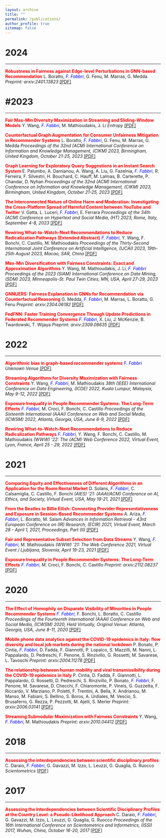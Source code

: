 ```yaml
---
layout: archive
title: ""
permalink: /publications/
author_profile: true
sitemap: false
---
```



2024
===
***

**<span style='color:red'>Robustness in Fairness against Edge-level Perturbations in GNN-based Recommendation</span>** L. Boratto, <i><font color='blue'>F. Fabbri</font></i>, G. Fenu, M. Marras, G. Medda
*Preprint: arxiv:2401.13823* [[PDF]](https://arxiv.org/pdf/2401.13823)

#2023
===
***

**<span style='color:red'>Fair Max-Min Diversity Maximization in Streaming and Sliding-Window Models</span>** Y. Wang, <i><font color='blue'>F. Fabbri</font></i>, M. Mathioudakis, J. Li
*Entropy* [[PDF]](https://www.mdpi.com/1099-4300/25/7/1066)

**<span style='color:red'>Counterfactual Graph Augmentation for Consumer Unfairness Mitigation in Recommender Systems</span>** L. Boratto, <i><font color='blue'>F. Fabbri</font></i>, G. Fenu, M. Marras, G. Medda
*Proceedings of the 32nd (ACM) International Conference on Information and Knowledge Management, (CIKM) 2023, Birmingham, United Kingdom, October 21-25, 2023* [[PDF]](https://arxiv.org/pdf/2308.12083.pdf)

**<span style='color:red'>Graph Learning for Exploratory Query Suggestions in an Instant Search System</span>** E. Palumbo, A. Damianou, A. Wang, A. Liu, G. Fazelnia, <i><font color='blue'>F. Fabbri</font></i>, R. Ferreira, F. Silvestri, H. Bouchard, C. Hauff, M. Lalmas, B. Carterette, P. Chandar, D. Nyhan
*Proceedings of the 32nd (ACM) International Conference on Information and Knowledge Management, (CIKM) 2023, Birmingham, United Kingdom, October 21-25, 2023* [[PDF]](https://dl.acm.org/doi/abs/10.1145/3583780.3615481)

**<span style='color:red'>The Interconnected Nature of Online Harm and Moderation: Investigating the Cross-Platform Spread of Harmful Content between YouTube and Twitter</span>** V. Gatta, L. Luceri, <i><font color='blue'>F. Fabbri</font></i>, E. Ferrara
*Proceedings of the 34th (ACM) Conference on Hypertext and Social Media, (HT) 2023, Rome, Italy, September 4-8, 2023* [[PDF]](https://dl.acm.org/doi/pdf/10.1145/3603163.3609058)

**<span style='color:red'>Rewiring What-to-Watch-Next Recommendations to Reduce Radicalization Pathways (Extended Abstract)</span>** <i><font color='blue'>F. Fabbri</font></i>, Y. Wang, F. Bonchi, C. Castillo, M. Mathioudakis
*Proceedings of the Thirty-Second International Joint Conference on Artificial Intelligence, (IJCAI) 2023, 19th-25th August 2023, Macao, SAR, China* [[PDF]](https://www.ijcai.org/proceedings/2023/0715.pdf)

**<span style='color:red'>Max-Min Diversification with Fairness Constraints: Exact and Approximation Algorithms</span>** Y. Wang, M. Mathioudakis, J. Li, <i><font color='blue'>F. Fabbri</font></i>
*Proceedings of the 2023 (SIAM) International Conference on Data Mining, (SDM) 2023, Minneapolis-St. Paul Twin Cities, MN, USA, April 27-29, 2023* [[PDF]](https://arxiv.org/pdf/2208.00194.pdf)

**<span style='color:red'>GNNUERS: Fairness Explanation in GNNs for Recommendation via Counterfactual Reasoning</span>** G. Medda, <i><font color='blue'>F. Fabbri</font></i>, M. Marras, L. Boratto, G. Fenu
*Preprint: arxiv:2304.06182* [[PDF]](https://arxiv.org/pdf/2304.06182.pdf)

**<span style='color:red'>FedFNN: Faster Training Convergence Through Update Predictions in Federated Recommender Systems</span>** <i><font color='blue'>F. Fabbri</font></i>, X. Liu, J. McKenzie, B. Twardowski, T. Wijaya
*Preprint: arxiv:2309.08635* [[PDF]](nan)

2022
===
***

**<span style='color:red'>Algorithmic bias in graph-based recommender systems</span>** <i><font color='blue'>F. Fabbri</font></i>
*Unknown Venue* [[PDF]](https://repositori.upf.edu/handle/10230/54794)

**<span style='color:red'>Streaming Algorithms for Diversity Maximization with Fairness Constraints</span>** Y. Wang, <i><font color='blue'>F. Fabbri</font></i>, M. Mathioudakis
*38th (IEEE) International Conference on Data Engineering, (ICDE) 2022, Kuala Lumpur, Malaysia, May 9-12, 2022* [[PDF]](https://arxiv.org/pdf/2208.00194.pdf)

**<span style='color:red'>Exposure Inequality in People Recommender Systems: The Long-Term Effects</span>** <i><font color='blue'>F. Fabbri</font></i>, M. Croci, F. Bonchi, C. Castillo
*Proceedings of the Sixteenth International (AAAI) Conference on Web and Social Media, (ICWSM) 2022, Atlanta, Georgia, USA, June 6-9, 2022* [[PDF]](https://ojs.aaai.org/index.php/ICWSM/article/view/19284)

**<span style='color:red'>Rewiring What-to-Watch-Next Recommendations to Reduce Radicalization Pathways</span>** <i><font color='blue'>F. Fabbri</font></i>, Y. Wang, F. Bonchi, C. Castillo, M. Mathioudakis
*(WWW) '22: The (ACM) Web Conference 2022, Virtual Event, Lyon, France, April 25 - 29, 2022* [[PDF]](https://arxiv.org/pdf/2202.00640.pdf)

2021
===
***

**<span style='color:red'>Comparing Equity and Effectiveness of Different Algorithms in an Application for the Room Rental Market</span>** D. Solans, <i><font color='blue'>F. Fabbri</font></i>, C. Calsamiglia, C. Castillo, F. Bonchi
*(AIES) '21: (AAAI/ACM) Conference on AI, Ethics, and Society, Virtual Event, USA, May 19-21, 2021* [[PDF]](https://dl.acm.org/doi/abs/10.1145/3461702.3462600)

**<span style='color:red'>From the Beatles to Billie Eilish: Connecting Provider Representativeness and Exposure in Session-Based Recommender Systems</span>** A. Ariza, <i><font color='blue'>F. Fabbri</font></i>, L. Boratto, M. Salam
*Advances in Information Retrieval - 43rd European Conference on (IR) Research, (ECIR) 2021, Virtual Event, March 28 - April 1, 2021, Proceedings, Part (II)* [[PDF]](https://link.springer.com/chapter/10.1007/978-3-030-72240-1_16)

**<span style='color:red'>Fair and Representative Subset Selection from Data Streams</span>** Y. Wang, <i><font color='blue'>F. Fabbri</font></i>, M. Mathioudakis
*(WWW) '21: The Web Conference 2021, Virtual Event / Ljubljana, Slovenia, April 19-23, 2021* [[PDF]](https://arxiv.org/pdf/2010.04412.pdf)

**<span style='color:red'>Exposure Inequality in People Recommender Systems: The Long-Term Effects</span>** <i><font color='blue'>F. Fabbri</font></i>, M. Croci, F. Bonchi, C. Castillo
*Preprint: arxiv:2112.08237* [[PDF]]()

2020
===
***

**<span style='color:red'>The Effect of Homophily on Disparate Visibility of Minorities in People Recommender Systems</span>** <i><font color='blue'>F. Fabbri</font></i>, F. Bonchi, L. Boratto, C. Castillo
*Proceedings of the Fourteenth International (AAAI) Conference on Web and Social Media, (ICWSM) 2020, Held Virtually, Original Venue: Atlanta, Georgia, USA, June 8-11, 2020* [[PDF]](https://ojs.aaai.org/index.php/ICWSM/article/view/7288)

**<span style='color:red'>Mobile phone data analytics against the COVID-19 epidemics in Italy: flow diversity and local job markets during the national lockdown</span>** P. Bonato, P. Cintia, <i><font color='blue'>F. Fabbri</font></i>, D. Fadda, F. Giannotti, P. Lopalco, S. Mazzilli, M. Nanni, L. Pappalardo, D. Pedreschi, F. Penone, S. Rinzivillo, G. Rossetti, M. Savarese, L. Tavoschi
*Preprint: arxiv:2004.11278* [[PDF]]()

**<span style='color:red'>The relationship between human mobility and viral transmissibility during the COVID-19 epidemics in Italy</span>** P. Cintia, D. Fadda, F. Giannotti, L. Pappalardo, G. Rossetti, D. Pedreschi, S. Rinzivillo, P. Bonato, <i><font color='blue'>F. Fabbri</font></i>, F. Penone, M. Savarese, D. Checchi, F. Chiaromonte, P. Vineis, G. Guzzetta, F. Riccardo, V. Marziano, P. Poletti, F. Trentini, A. Bella, X. Andrianou, M. Manso, M. Fabiani, S. Bellino, S. Boros, A. Urdiales, M. Vescio, S. Brusaferro, G. Rezza, P. Pezzotti, M. Ajelli, S. Merler
*Preprint: arxiv:2006.03141* [[PDF]]()

**<span style='color:red'>Streaming Submodular Maximization with Fairness Constraints</span>** Y. Wang, <i><font color='blue'>F. Fabbri</font></i>, M. Mathioudakis
*Preprint: arxiv:2010.04412* [[PDF]]()

2018
===
***

**<span style='color:red'>Assessing the interdependencies between scientific disciplinary profiles</span>** C. Daraio, <i><font color='blue'>F. Fabbri</font></i>, G. Gavazzi, M. Izzo, L. Leuzzi, G. Quaglia, G. Ruocco
*Scientometrics* [[PDF]]()

2017
===
***

**<span style='color:red'>Assessing the Interdependencies between Scientific Disciplinary Profiles at the Country Level: a Pseudo-Likelihood Approach</span>** C. Daraio, <i><font color='blue'>F. Fabbri</font></i>, G. Gavazzi, M. Izzo, L. Leuzzi, G. Quaglia, G. Ruocco
*Proceedings of the 16th International Conference on Scientometrics and Informetrics, (ISSI) 2017, Wuhan, China, October 16-20, 2017* [[PDF]]()

